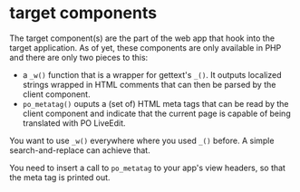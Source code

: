 target components
=================

The target component(s) are the part of the web app that hook into the target application. As of yet, these components are only available in PHP and there are only two pieces to this:

* a `_w()` function that is a wrapper for gettext's `_()`. It outputs localized strings wrapped in HTML comments that can then be parsed by the client component.
* `po_metatag()` ouputs a (set of) HTML meta tags that can be read by the client component and indicate that the current page is capable of being translated with PO LiveEdit.

You want to use `_w()` everywhere where you used `_()` before. A simple search-and-replace can achieve that.

You need to insert a call to `po_metatag` to your app's view headers, so that the meta tag is printed out.
